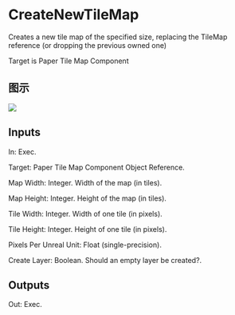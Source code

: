 # CreateNewTileMap

Creates a new tile map of the specified size, replacing the TileMap reference (or dropping the previous owned one)

Target is Paper Tile Map Component

## 图示

![]($-20221218-21021513.png)

## Inputs

In: Exec.

Target: Paper Tile Map Component Object Reference.

Map Width: Integer. Width of the map (in tiles).

Map Height: Integer. Height of the map (in tiles).

Tile Width: Integer. Width of one tile (in pixels).

Tile Height: Integer. Height of one tile (in pixels).

Pixels Per Unreal Unit: Float (single-precision).

Create Layer: Boolean. Should an empty layer be created?.  

## Outputs

Out: Exec.

